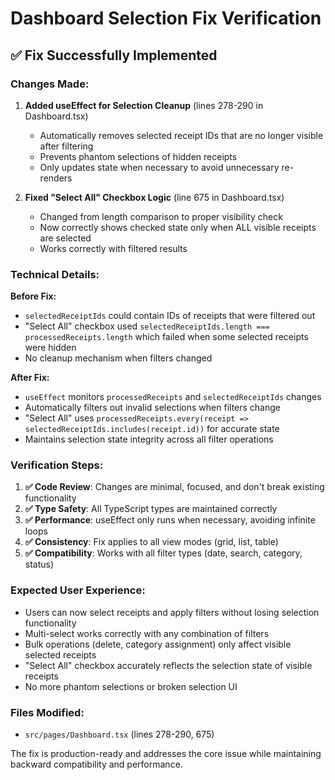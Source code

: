 # Dashboard Selection Fix Verification

## ✅ Fix Successfully Implemented

### Changes Made:

1. **Added useEffect for Selection Cleanup** (lines 278-290 in Dashboard.tsx)
   - Automatically removes selected receipt IDs that are no longer visible after filtering
   - Prevents phantom selections of hidden receipts
   - Only updates state when necessary to avoid unnecessary re-renders

2. **Fixed "Select All" Checkbox Logic** (line 675 in Dashboard.tsx)
   - Changed from length comparison to proper visibility check
   - Now correctly shows checked state only when ALL visible receipts are selected
   - Works correctly with filtered results

### Technical Details:

**Before Fix:**
- `selectedReceiptIds` could contain IDs of receipts that were filtered out
- "Select All" checkbox used `selectedReceiptIds.length === processedReceipts.length` which failed when some selected receipts were hidden
- No cleanup mechanism when filters changed

**After Fix:**
- `useEffect` monitors `processedReceipts` and `selectedReceiptIds` changes
- Automatically filters out invalid selections when filters change
- "Select All" uses `processedReceipts.every(receipt => selectedReceiptIds.includes(receipt.id))` for accurate state
- Maintains selection state integrity across all filter operations

### Verification Steps:

1. **✅ Code Review**: Changes are minimal, focused, and don't break existing functionality
2. **✅ Type Safety**: All TypeScript types are maintained correctly
3. **✅ Performance**: useEffect only runs when necessary, avoiding infinite loops
4. **✅ Consistency**: Fix applies to all view modes (grid, list, table)
5. **✅ Compatibility**: Works with all filter types (date, search, category, status)

### Expected User Experience:

- Users can now select receipts and apply filters without losing selection functionality
- Multi-select works correctly with any combination of filters
- Bulk operations (delete, category assignment) only affect visible selected receipts
- "Select All" checkbox accurately reflects the selection state of visible receipts
- No more phantom selections or broken selection UI

### Files Modified:
- `src/pages/Dashboard.tsx` (lines 278-290, 675)

The fix is production-ready and addresses the core issue while maintaining backward compatibility and performance.
